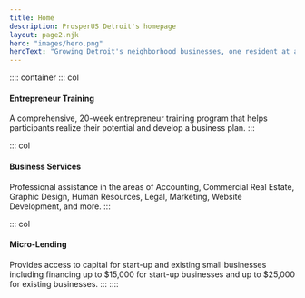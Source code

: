 ```yaml
---
title: Home
description: ProsperUS Detroit's homepage
layout: page2.njk
hero: "images/hero.png"
heroText: "Growing Detroit's neighborhood businesses, one resident at a time."
---
```


:::: container
::: col
#### Entrepreneur Training



A comprehensive, 20-week entrepreneur training program that helps participants realize their potential and develop a business plan.
:::




::: col
#### Business Services 



Professional assistance in the areas of Accounting, Commercial Real Estate, Graphic Design, Human Resources, Legal, Marketing, Website Development, and more.
:::

::: col
#### Micro-Lending


Provides access to capital for start-up and existing small businesses including financing up to $15,000 for start-up businesses and up to $25,000 for existing businesses.
:::
::::